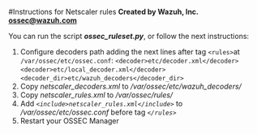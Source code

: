 #Instructions for Netscaler rules
**Created by Wazuh, Inc. <ossec@wazuh.com>**

You can run the script ***ossec_ruleset.py***, or follow the next instructions:

 1. Configure decoders path adding the next lines after tag ``<rules>``at ``/var/ossec/etc/ossec.conf``:
``<decoder>etc/decoder.xml</decoder>``
``<decoder>etc/local_decoder.xml</decoder>``
``<decoder_dir>etc/wazuh_decoders</decoder_dir>``
 2. Copy *netscaler_decoders.xml* to */var/ossec/etc/wazuh_decoders/*
 3. Copy *netscaler_rules.xml* to */var/ossec/rules/*
 4. Add *```<include>netscaler_rules.xml</include>```* to */var/ossec/etc/ossec.conf* before tag *```</rules>```*
 5. Restart your OSSEC Manager